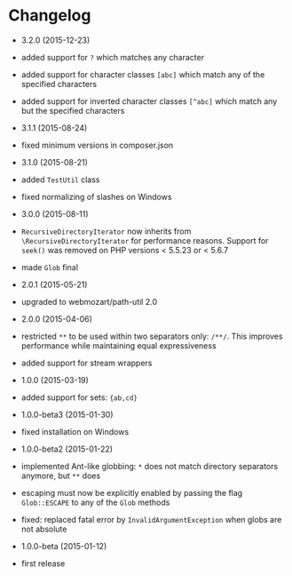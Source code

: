 Changelog
=========

* 3.2.0 (2015-12-23)

 * added support for `?` which matches any character
 * added support for character classes `[abc]` which match any of the specified
   characters
 * added support for inverted character classes `[^abc]` which match any but
   the specified characters

* 3.1.1 (2015-08-24)

 * fixed minimum versions in composer.json

* 3.1.0 (2015-08-21)

 * added `TestUtil` class
 * fixed normalizing of slashes on Windows

* 3.0.0 (2015-08-11)

 * `RecursiveDirectoryIterator` now inherits from `\RecursiveDirectoryIterator`
   for performance reasons. Support for `seek()` was removed on PHP versions
   < 5.5.23 or < 5.6.7
 * made `Glob` final

* 2.0.1 (2015-05-21)

 * upgraded to webmozart/path-util 2.0

* 2.0.0 (2015-04-06)

 * restricted `**` to be used within two separators only: `/**/`. This improves
   performance while maintaining equal expressiveness
 * added support for stream wrappers

* 1.0.0 (2015-03-19)

 * added support for sets: `{ab,cd}`
 
* 1.0.0-beta3 (2015-01-30)

 * fixed installation on Windows

* 1.0.0-beta2 (2015-01-22)

 * implemented Ant-like globbing: `*` does not match directory separators
   anymore, but `**` does
 * escaping must now be explicitly enabled by passing the flag `Glob::ESCAPE`
   to any of the `Glob` methods
 * fixed: replaced fatal error by `InvalidArgumentException` when globs are
   not absolute

* 1.0.0-beta (2015-01-12)

 * first release

